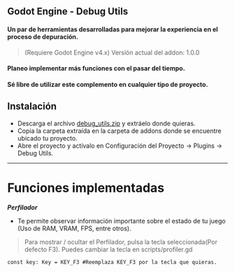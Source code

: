 Godot Engine - Debug Utils
---
#### Un par de herramientas desarrolladas para mejorar la experiencia en el proceso de depuración.
> (Requiere Godot Engine v4.x)
 > Versión actual del addon: 1.0.0
 
 #### Planeo implementar más funciones con el pasar del tiempo. 
 #### Sé libre de utilizar este complemento en cualquier tipo de proyecto.
 
Instalación
---
 - Descarga el archivo [debug_utils.zip](https://github.com/Digital-Revolution-Cuba/GameDevelopment/raw/refs/heads/main/Herramientas/Addons/DebugUtils/debug_utils.zip) y extráelo donde quieras.
 - Copia la carpeta extraída en la carpeta de addons donde se encuentre ubicado tu proyecto.
 - Abre el proyecto y actívalo en Configuración del Proyecto → Plugins → Debug Utils.

 ---
 
# Funciones implementadas
 ***Perfilador***
 - Te permite observar información importante sobre el estado de tu
   juego (Uso de RAM, VRAM, FPS, entre otros).

> Para mostrar / ocultar el Perfilador, pulsa la tecla seleccionada(Por defecto F3). Puedes cambiar la tecla en scripts/profiler.gd
```gdscript
const key: Key = KEY_F3 #Reemplaza KEY_F3 por la tecla que quieras.
```

